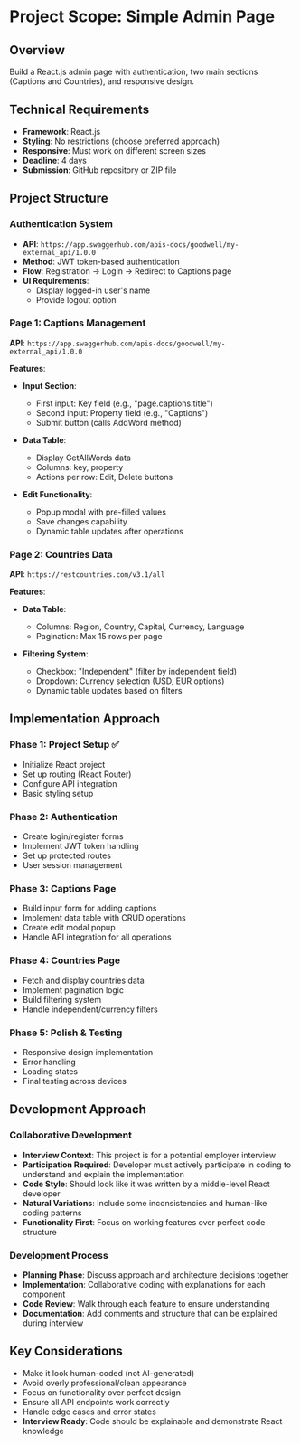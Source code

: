 # Project Scope: Simple Admin Page

## Overview

Build a React.js admin page with authentication, two main sections (Captions and Countries), and responsive design.

## Technical Requirements

-   **Framework**: React.js
-   **Styling**: No restrictions (choose preferred approach)
-   **Responsive**: Must work on different screen sizes
-   **Deadline**: 4 days
-   **Submission**: GitHub repository or ZIP file

## Project Structure

### Authentication System

-   **API**: `https://app.swaggerhub.com/apis-docs/goodwell/my-external_api/1.0.0`
-   **Method**: JWT token-based authentication
-   **Flow**: Registration → Login → Redirect to Captions page
-   **UI Requirements**:
    -   Display logged-in user's name
    -   Provide logout option

### Page 1: Captions Management

**API**: `https://app.swaggerhub.com/apis-docs/goodwell/my-external_api/1.0.0`

**Features**:

-   **Input Section**:

    -   First input: Key field (e.g., "page.captions.title")
    -   Second input: Property field (e.g., "Captions")
    -   Submit button (calls AddWord method)

-   **Data Table**:

    -   Display GetAllWords data
    -   Columns: key, property
    -   Actions per row: Edit, Delete buttons

-   **Edit Functionality**:
    -   Popup modal with pre-filled values
    -   Save changes capability
    -   Dynamic table updates after operations

### Page 2: Countries Data

**API**: `https://restcountries.com/v3.1/all`

**Features**:

-   **Data Table**:

    -   Columns: Region, Country, Capital, Currency, Language
    -   Pagination: Max 15 rows per page

-   **Filtering System**:
    -   Checkbox: "Independent" (filter by independent field)
    -   Dropdown: Currency selection (USD, EUR options)
    -   Dynamic table updates based on filters

## Implementation Approach

### Phase 1: Project Setup ✅

-   Initialize React project
-   Set up routing (React Router)
-   Configure API integration
-   Basic styling setup

### Phase 2: Authentication

-   Create login/register forms
-   Implement JWT token handling
-   Set up protected routes
-   User session management

### Phase 3: Captions Page

-   Build input form for adding captions
-   Implement data table with CRUD operations
-   Create edit modal popup
-   Handle API integration for all operations

### Phase 4: Countries Page

-   Fetch and display countries data
-   Implement pagination logic
-   Build filtering system
-   Handle independent/currency filters

### Phase 5: Polish & Testing

-   Responsive design implementation
-   Error handling
-   Loading states
-   Final testing across devices

## Development Approach

### Collaborative Development

-   **Interview Context**: This project is for a potential employer interview
-   **Participation Required**: Developer must actively participate in coding to understand and explain the implementation
-   **Code Style**: Should look like it was written by a middle-level React developer
-   **Natural Variations**: Include some inconsistencies and human-like coding patterns
-   **Functionality First**: Focus on working features over perfect code structure

### Development Process

-   **Planning Phase**: Discuss approach and architecture decisions together
-   **Implementation**: Collaborative coding with explanations for each component
-   **Code Review**: Walk through each feature to ensure understanding
-   **Documentation**: Add comments and structure that can be explained during interview

## Key Considerations

-   Make it look human-coded (not AI-generated)
-   Avoid overly professional/clean appearance
-   Focus on functionality over perfect design
-   Ensure all API endpoints work correctly
-   Handle edge cases and error states
-   **Interview Ready**: Code should be explainable and demonstrate React knowledge
